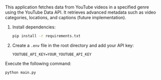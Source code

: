 
This application fetches data from YouTube videos in a specified genre using the YouTube Data API. It retrieves advanced metadata such as video categories, locations, and captions (future implementation).
1. Install dependencies:
   ```bash
   pip install -r requirements.txt
   ```
2. Create a `.env` file in the root directory and add your API key:
   ```env
   YOUTUBE_API_KEY=YOUR_YOUTUBE_API_KEY
     ```
Execute the following command:
```bash
python main.py
```
